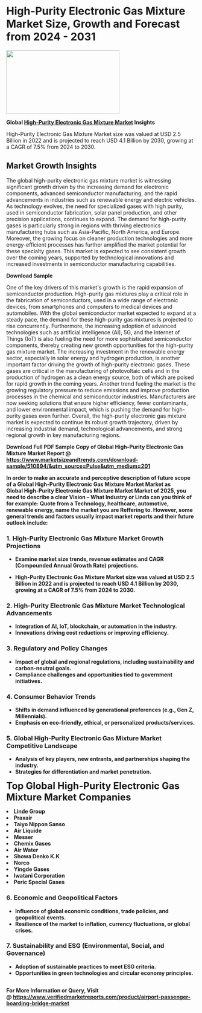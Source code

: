 <H1>High-Purity Electronic Gas Mixture Market Size, Growth and Forecast from 2024 - 2031</H1><img class="aligncenter size-medium wp-image-584254" src="https://thirdeyenews.in/wp-content/uploads/2024/09/Global-Market-Research-300x168.jpeg" alt="" width="300" height="168" /><p><strong>Global&nbsp;<a href="https://www.marketsizeandtrends.com/download-sample/510894/&amp;utm_source=Pulse&amp;utm_medium=201">High-Purity Electronic Gas Mixture Market</a> Insights</strong></p><p>High-Purity Electronic Gas Mixture Market size was valued at USD 2.5 Billion in 2022 and is projected to reach USD 4.1 Billion by 2030, growing at a CAGR of 7.5% from 2024 to 2030.</p><p><h2>Market Growth Insights</h2> <p>The global high-purity electronic gas mixture market is witnessing significant growth driven by the increasing demand for electronic components, advanced semiconductor manufacturing, and the rapid advancements in industries such as renewable energy and electric vehicles. As technology evolves, the need for specialized gases with high purity, used in semiconductor fabrication, solar panel production, and other precision applications, continues to expand. The demand for high-purity gases is particularly strong in regions with thriving electronics manufacturing hubs such as Asia-Pacific, North America, and Europe. Moreover, the growing focus on cleaner production technologies and more energy-efficient processes has further amplified the market potential for these specialty gases. This market is expected to see consistent growth over the coming years, supported by technological innovations and increased investments in semiconductor manufacturing capabilities.</p> <p><strong>Download Sample</strong></p> <p>One of the key drivers of this market's growth is the rapid expansion of semiconductor production. High-purity gas mixtures play a critical role in the fabrication of semiconductors, used in a wide range of electronic devices, from smartphones and computers to medical devices and automobiles. With the global semiconductor market expected to expand at a steady pace, the demand for these high-purity gas mixtures is projected to rise concurrently. Furthermore, the increasing adoption of advanced technologies such as artificial intelligence (AI), 5G, and the Internet of Things (IoT) is also fueling the need for more sophisticated semiconductor components, thereby creating new growth opportunities for the high-purity gas mixture market. The increasing investment in the renewable energy sector, especially in solar energy and hydrogen production, is another important factor driving the growth of high-purity electronic gases. These gases are critical in the manufacturing of photovoltaic cells and in the production of hydrogen as a clean energy source, both of which are poised for rapid growth in the coming years. Another trend fueling the market is the growing regulatory pressure to reduce emissions and improve production processes in the chemical and semiconductor industries. Manufacturers are now seeking solutions that ensure higher efficiency, fewer contaminants, and lower environmental impact, which is pushing the demand for high-purity gases even further. Overall, the high-purity electronic gas mixture market is expected to continue its robust growth trajectory, driven by increasing industrial demand, technological advancements, and strong regional growth in key manufacturing regions. <p><strong></p><p><span class=""><strong>Download Full PDF Sample Copy of Global High-Purity Electronic Gas Mixture Market Report</strong> @ <a href="https://www.marketsizeandtrends.com/download-sample/510894/&amp;utm_source=Pulse&amp;utm_medium=201" target="_blank">https://www.marketsizeandtrends.com/download-sample/510894/&amp;utm_source=Pulse&amp;utm_medium=201</a></span></p><p>In order to make an accurate and perceptive description of future scope of a Global&nbsp;High-Purity Electronic Gas Mixture Market Market as Global&nbsp;High-Purity Electronic Gas Mixture Market Market of 2025, you need to describe a clear Vision &ndash; What Industry or Linda can you think of for example: Quote from a Technology, healthcare, automotive, renewable energy, name the market you are Reffering to. However, some general trends and factors usually impact market reports and their future outlook include:</p><h3>1.&nbsp;<strong>High-Purity Electronic Gas Mixture Market Growth Projections</strong></h3><ul><li>Examine market size trends, revenue estimates and CAGR (Compounded Annual Growth Rate) projections.</li><li><p>High-Purity Electronic Gas Mixture Market size was valued at USD 2.5 Billion in 2022 and is projected to reach USD 4.1 Billion by 2030, growing at a CAGR of 7.5% from 2024 to 2030.</p></li></ul><h3>2.&nbsp;<strong>High-Purity Electronic Gas Mixture Market Technological Advancements</strong></h3><ul><li>Integration of AI, IoT, blockchain, or automation in the industry.</li><li>Innovations driving cost reductions or improving efficiency.</li></ul><h3>3.&nbsp;<strong>Regulatory and Policy Changes</strong></h3><ul><li>Impact of global and regional regulations, including sustainability and carbon-neutral goals.</li><li>Compliance challenges and opportunities tied to government initiatives.</li></ul><h3>4.&nbsp;<strong>Consumer Behavior Trends</strong></h3><ul><li>Shifts in demand influenced by generational preferences (e.g., Gen Z, Millennials).</li><li>Emphasis on eco-friendly, ethical, or personalized products/services.</li></ul><h3>5.&nbsp;<strong>Global High-Purity Electronic Gas Mixture Market Competitive Landscape</strong></h3><ul><li>Analysis of key players, new entrants, and partnerships shaping the industry.</li><li>Strategies for differentiation and market penetration.</li></ul><p data-pm-slice="1 1 []"><span style="color: inherit; font-family: inherit; font-size: 25px;">Top Global High-Purity Electronic Gas Mixture Market Companies</span></p><div class="" data-test-id=""><p><li>Linde Group</li><li> Praxair</li><li> Taiyo Nippon Sanso</li><li> Air Liquide</li><li> Messer</li><li> Chemix Gases</li><li> Air Water</li><li> Showa Denko K.K</li><li> Norco</li><li> Yingde Gases</li><li> Iwatani Corporation</li><li> Peric Special Gases</li></p></div><h3>6.&nbsp;<strong>Economic and Geopolitical Factors</strong></h3><ul><li>Influence of global economic conditions, trade policies, and geopolitical events.</li><li>Resilience of the market to inflation, currency fluctuations, or global crises.</li></ul><h3>7.&nbsp;<strong>Sustainability and ESG (Environmental, Social, and Governance)</strong></h3><ul><li>Adoption of sustainable practices to meet ESG criteria.</li><li>Opportunities in green technologies and circular economy principles.</li></ul><h2><strong style="font-size: 14px;">For More Information or Query, Visit @&nbsp;</strong><a style="background-color: #ffffff; font-size: 14px;" href="https://www.marketsizeandtrends.com/report/high-purity-electronic-gas-mixture-market/" target="_blank">https://www.verifiedmarketreports.com/product/airport-passenger-boarding-bridge-market</a></h2>
